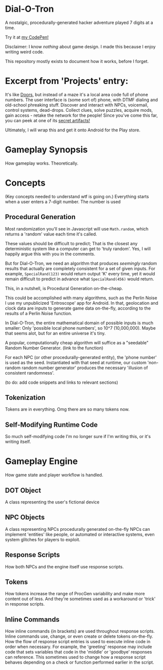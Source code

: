 # Dial-O-Tron
A nostalgic, procedurally-generated hacker adventure played 7 digits at a time.

Try it at [my CodePen!](https://codepen.io/Unhacker/full/VwowxWL)

Disclaimer: I know *nothing* about game design. I made this because I enjoy writing weird code.

This repository mostly exists to document how it works, before I forget.

# Excerpt from 'Projects' entry: 

It's like [Doors](https://github.com/diemastermonkey/doors), but instead of a maze it's a local area code full of phone numbers. The user interface is (some sort of) phone, with DTMF dialing and old-school phreaking stuff. Discover and interact with NPCs, voicemail, control systems, dead-drops. Collect clues, solve puzzles, acquire mods, gain access - retake the network for the people! Since you've come this far, you can peek at one of its [secret artifacts!](https://pastebin.com/raw/sudbDdHF)

Ultimately, I will wrap this and get it onto Android for the Play store.

# Gameplay Synopsis
How gameplay works. Theoretically.

# Concepts 
(Key concepts needed to understand wtf is going on.)
Everything starts when a user enters a 7-digit number. The number is used 

## Procedural Generation
Most randomization you'll see in Javascript will use `Math.random`, which returns a 'random' value each time it's called. 

These values should be difficult to predict; That is the closest any deterministic system like a computer can get to 'truly random'. Yes, I will happily argue this with you in the comments.

But for Dial-O-Tron, we need an algorithm that produces *seemingly* random results that actually are completely consistent for a set of given inputs. For example, `SpecialRand(123)` would return output 'K' every time, yet it would remain difficult to predict in advance what `SpecialRand(456)` would return.

This, in a nutshell, is Procedural Generation on-the-cheap.

This could be accomplished with many algorithms, such as the Perlin Noise I use my unpublicized 'Entroscope' app for Android. In that, geolocation and clock data are inputs to generate game data on-the-fly, according to the results of a Perlin Noise function.

In Dial-O-Tron, the entire mathematical domain of possible inputs is much smaller: Only 'possible local phone numbers', so 10^7 (10,000,000). Maybe that seems alot, but for an entire universe it's tiny. 

A popular, computationally cheap algorithm will suffice as a "seedable" Random Number Generator. (link to the function)

For each NPC (or other procedurally-generated entity), the 'phone number' is used as the seed. Instantiated with that seed at runtime, our custom 'non-random random number generator' produces the necessary 'illusion of consistent randomness'.

(to do: add code snippets and links to relevant sections)

## Tokenization
Tokens are in everything. Omg there are so many tokens now.

## Self-Modifying Runtime Code 
So much self-modifying code I'm no longer sure if I'm writing this, or it's writing itself.

# Gameplay Engine
How game state and player workflow is handled. 

## DOT Object
A class representing the user's fictional device

## NPC Objects
A class representing NPCs procedurally generated on-the-fly
NPCs can implement 'entities' like people, or automated or interactive systems, even system glitches for players to exploit.

## Response Scripts
How both NPCs and the engine itself use response scripts.

## Tokens
How tokens increase the range of ProcGen variability and make more content out of less. 
And they're sometimes used as a workaround or 'trick' in response scripts.

## Inline Commands
How inline commands {in brackets} are used throughout response scripts.
Inline commands use, change, or even create or delete tokens on-the-fly.
How the flow of response script entries is used to execute inline code 
in order when necessary. For example, the 'greeting' response may include 
code that sets variables that code in the 'middle' or 'goodbye' responses 
can reference. This sometimes used to change how a response script behaves 
depending on a check or function performed earlier in the script.



